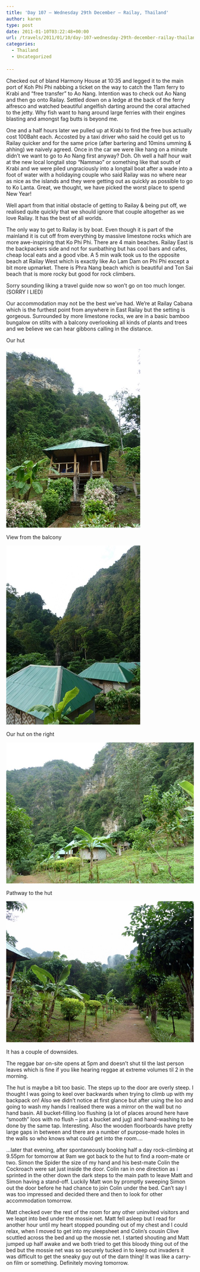 ```yaml
---
title: 'Day 107 – Wednesday 29th December – Railay, Thailand'
author: karen
type: post
date: 2011-01-10T03:22:48+00:00
url: /travels/2011/01/10/day-107-wednesday-29th-december-railay-thailand/
categories:
  - Thailand
  - Uncategorized

---
```

Checked out of bland Harmony House at 10:35 and legged it to the main port of Koh Phi Phi nabbing a ticket on the way to catch the 11am ferry to Krabi and “free transfer” to Ao Nang. Intention was to check out Ao Nang and then go onto Railay. Settled down on a ledge at the back of the ferry alfresco and watched beautiful angelfish darting around the coral attached to the jetty. Why fish want to hang around large ferries with their engines blasting and amongst fag butts is beyond me.

One and a half hours later we pulled up at Krabi to find the free bus actually cost 100Baht each. Accosted by a taxi driver who said he could get us to Railay quicker and for the same price (after bartering and 10mins umming & ahhing) we naively agreed. Once in the car we were like hang on a minute didn’t we want to go to Ao Nang first anyway? Doh. Oh well a half hour wait at the new local longtail stop “Nammao” or something like that south of Krabi and we were piled ungraciously into a longtail boat after a wade into a foot of water with a holidaying couple who said Railay was no where near as nice as the islands and they were getting out as quickly as possible to go to Ko Lanta. Great, we thought, we have picked the worst place to spend New Year!

Well apart from that initial obstacle of getting to Railay & being put off, we realised quite quickly that we should ignore that couple altogether as we love Railay. It has the best of all worlds. 

The only way to get to Railay is by boat. Even though it is part of the mainland it is cut off from everything by massive limestone rocks which are more awe-inspiring that Ko Phi Phi. There are 4 main beaches. Railay East is the backpackers side and not for sunbathing but has cool bars and cafes, cheap local eats and a good vibe. A 5 min walk took us to the opposite beach at Railay West which is exactly like Ao Lam Dam on Phi Phi except a bit more upmarket. There is Phra Nang beach which is beautiful and Ton Sai beach that is more rocky but good for rock climbers.

Sorry sounding liking a travel guide now so won’t go on too much longer. (SORRY I LIED)

Our accommodation may not be the best we’ve had. We’re at Railay Cabana which is the furthest point from anywhere in East Railay but the setting is gorgeous. Surrounded by more limestone rocks, we are in a basic bamboo bungalow on stilts with a balcony overlooking all kinds of plants and trees and we believe we can hear gibbons calling in the distance.

Our hut

![Railay Cabana hut](/travels-wp-content/uploads/2011/01/P1030822.jpg) 

View from the balcony

![P1030780](/travels-wp-content/uploads/2011/01/P1030780.jpg)

Our hut on the right

![P1030825](/travels-wp-content/uploads/2011/01/P1030825.jpg)

Pathway to the hut

![Path leading to our hut, Railay](/travels-wp-content/uploads/2011/01/P1030824.jpg)

It has a couple of downsides. 

The reggae bar on-site opens at 5pm and doesn’t shut til the last person leaves which is fine if you like hearing reggae at extreme volumes til 2 in the morning. 

The hut is maybe a bit too basic. The steps up to the door are overly steep. I thought I was going to keel over backwards when trying to climb up with my backpack on! Also we didn’t notice at first glance but after using the loo and going to wash my hands I realised there was a mirror on the wall but no hand basin. All bucket-filling loo flushing (a lot of places around here have “smooth” loos with no flush – just a bucket and jug) and hand-washing to be done by the same tap. Interesting. Also the wooden floorboards have pretty large gaps in between and there are a number of purpose-made holes in the walls so who knows what could get into the room….

…later that evening, after spontaneously booking half a day rock-climbing at 9.55pm for tomorrow at 9am we got back to the hut to find a room-mate or two. Simon the Spider the size of my hand and his best-mate Colin the Cockroach were sat just inside the door. Colin ran in one direction as i sprinted in the other down the dark steps to the main path to leave Matt and Simon having a stand-off. Luckily Matt won by promptly sweeping Simon out the door before he had chance to join Colin under the bed. Can’t say I was too impressed and decided there and then to look for other accommodation tomorrow.

Matt checked over the rest of the room for any other uninvited visitors and we leapt into bed under the mossie net. Matt fell asleep but I read for another hour until my heart stopped pounding out of my chest and I could relax, when I moved to get into my sleepsheet and Colin’s cousin Clive scuttled across the bed and up the mossie net. I started shouting and Matt jumped up half awake and we both tried to get this bloody thing out of the bed but the mossie net was so securely tucked in to keep out invaders it was difficult to get the sneaky guy out of the darn thing! It was like a carry-on film or something. Definitely moving tomorrow.

 [1]: http://www.mattburns.co.uk/travels/wp-content/uploads/2011/01/P1030822.jpg
 [2]: http://www.mattburns.co.uk/travels/wp-content/uploads/2011/01/P1030780.jpg
 [3]: http://www.mattburns.co.uk/travels/wp-content/uploads/2011/01/P1030825.jpg
 [4]: http://www.mattburns.co.uk/travels/wp-content/uploads/2011/01/P1030824.jpg
